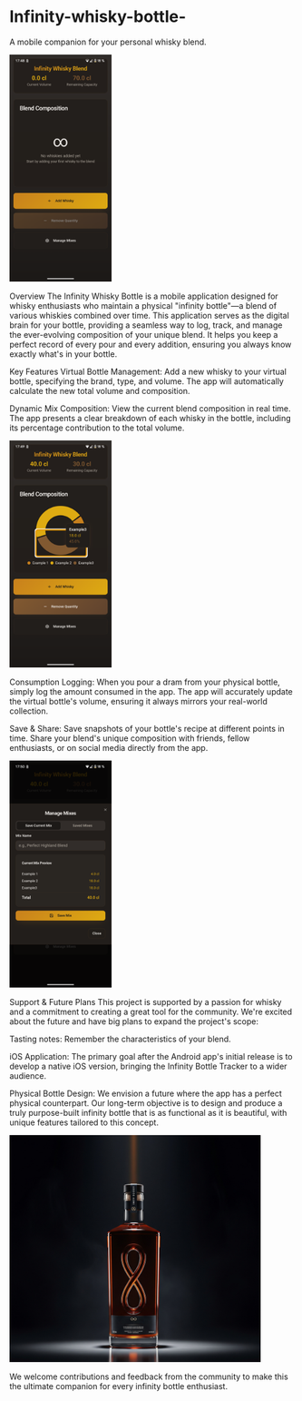 # Infinity-whisky-bottle-
A mobile companion for your personal whisky blend.

<img src="https://github.com/Developkings/Infinity-whisky-bottle-/blob/main/1.png" alt="A small icon representing whisky" height="400" />

Overview
The Infinity Whisky Bottle is a mobile application designed for whisky enthusiasts who maintain a physical "infinity bottle"—a blend of various whiskies combined over time. This application serves as the digital brain for your bottle, providing a seamless way to log, track, and manage the ever-evolving composition of your unique blend. It helps you keep a perfect record of every pour and every addition, ensuring you always know exactly what's in your bottle.

Key Features
Virtual Bottle Management: Add a new whisky to your virtual bottle, specifying the brand, type, and volume. The app will automatically calculate the new total volume and composition.

Dynamic Mix Composition: View the current blend composition in real time. The app presents a clear breakdown of each whisky in the bottle, including its percentage contribution to the total volume.

<img src="https://github.com/Developkings/Infinity-whisky-bottle-/blob/main/3.png" alt="A small icon representing whisky" height="400" />

Consumption Logging: When you pour a dram from your physical bottle, simply log the amount consumed in the app. The app will accurately update the virtual bottle's volume, ensuring it always mirrors your real-world collection.

Save & Share: Save snapshots of your bottle's recipe at different points in time. Share your blend's unique composition with friends, fellow enthusiasts, or on social media directly from the app.

<img src="https://github.com/Developkings/Infinity-whisky-bottle-/blob/main/5.png" alt="A small icon representing whisky" height="400" />

Support & Future Plans
This project is supported by a passion for whisky and a commitment to creating a great tool for the community. We're excited about the future and have big plans to expand the project's scope:

Tasting notes: Remember the characteristics of your blend.

iOS Application: The primary goal after the Android app's initial release is to develop a native iOS version, bringing the Infinity Bottle Tracker to a wider audience.

Physical Bottle Design: We envision a future where the app has a perfect physical counterpart. Our long-term objective is to design and produce a truly purpose-built infinity bottle that is as functional as it is beautiful, with unique features tailored to this concept.

<img src="https://github.com/Developkings/Infinity-whisky-bottle-/blob/main/Physical%20bottle.jpg" alt="A small icon representing whisky" height="400" />

We welcome contributions and feedback from the community to make this the ultimate companion for every infinity bottle enthusiast.
